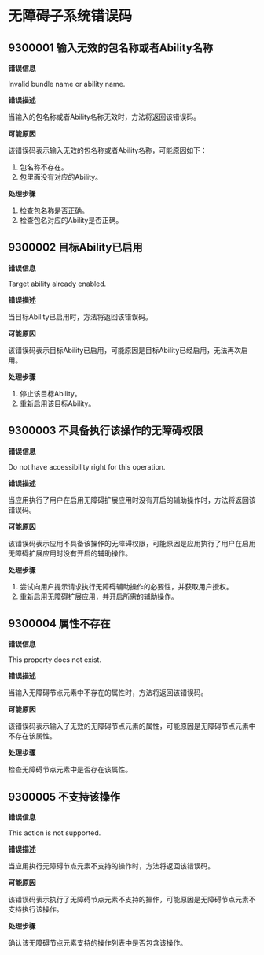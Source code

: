# 无障碍子系统错误码

## 9300001 输入无效的包名称或者Ability名称

**错误信息**

Invalid bundle name or ability name.

**错误描述**

当输入的包名称或者Ability名称无效时，方法将返回该错误码。

**可能原因**

该错误码表示输入无效的包名称或者Ability名称，可能原因如下：
1. 包名称不存在。
2. 包里面没有对应的Ability。

**处理步骤**

1. 检查包名称是否正确。
2. 检查包名对应的Ability是否正确。

## 9300002 目标Ability已启用

**错误信息**

Target ability already enabled.

**错误描述**

当目标Ability已启用时，方法将返回该错误码。

**可能原因**

该错误码表示目标Ability已启用，可能原因是目标Ability已经启用，无法再次启用。

**处理步骤**

1. 停止该目标Ability。
2. 重新启用该目标Ability。

## 9300003 不具备执行该操作的无障碍权限

**错误信息**

Do not have accessibility right for this operation.

**错误描述**

当应用执行了用户在启用无障碍扩展应用时没有开启的辅助操作时，方法将返回该错误码。

**可能原因**

该错误码表示应用不具备该操作的无障碍权限，可能原因是应用执行了用户在启用无障碍扩展应用时没有开启的辅助操作。

**处理步骤**

1. 尝试向用户提示请求执行无障碍辅助操作的必要性，并获取用户授权。
2. 重新启用无障碍扩展应用，并开启所需的辅助操作。

## 9300004 属性不存在

**错误信息**

This property does not exist.

**错误描述**

当输入无障碍节点元素中不存在的属性时，方法将返回该错误码。

**可能原因**

该错误码表示输入了无效的无障碍节点元素的属性，可能原因是无障碍节点元素中不存在该属性。

**处理步骤**

检查无障碍节点元素中是否存在该属性。

## 9300005 不支持该操作

**错误信息**

This action is not supported.

**错误描述**

当应用执行无障碍节点元素不支持的操作时，方法将返回该错误码。

**可能原因**

该错误码表示执行了无障碍节点元素不支持的操作，可能原因是无障碍节点元素不支持执行该操作。

**处理步骤**

确认该无障碍节点元素支持的操作列表中是否包含该操作。